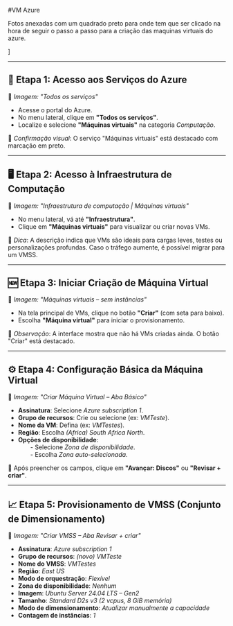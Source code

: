 #VM Azure

Fotos anexadas com um quadrado preto para onde tem que ser clicado na hora de seguir o passo a passo para a criação das maquinas virtuais do azure.

]

---

## 🧭 Etapa 1: Acesso aos Serviços do Azure

📌 *Imagem: "Todos os serviços"*

- Acesse o portal do Azure.
- No menu lateral, clique em **"Todos os serviços"**.
- Localize e selecione **"Máquinas virtuais"** na categoria *Computação*.

🔲 *Confirmação visual*: O serviço "Máquinas virtuais" está destacado com marcação em preto.

---

## 🖥️ Etapa 2: Acesso à Infraestrutura de Computação

📌 *Imagem: "Infraestrutura de computação | Máquinas virtuais"*

- No menu lateral, vá até **"Infraestrutura"**.
- Clique em **"Máquinas virtuais"** para visualizar ou criar novas VMs.

🔲 *Dica*: A descrição indica que VMs são ideais para cargas leves, testes ou personalizações profundas. Caso o tráfego aumente, é possível migrar para um VMSS.

---

## 🆕 Etapa 3: Iniciar Criação de Máquina Virtual

📌 *Imagem: "Máquinas virtuais – sem instâncias"*

- Na tela principal de VMs, clique no botão **"Criar"** (com seta para baixo).
- Escolha **"Máquina virtual"** para iniciar o provisionamento.

🔲 *Observação*: A interface mostra que não há VMs criadas ainda. O botão "Criar" está destacado.

---

## ⚙️ Etapa 4: Configuração Básica da Máquina Virtual

📌 *Imagem: "Criar Máquina Virtual – Aba Básico"*

- **Assinatura**: Selecione *Azure subscription 1*.
- **Grupo de recursos**: Crie ou selecione (ex: *VMTeste*).
- **Nome da VM**: Defina (ex: *VMTestes*).
- **Região**: Escolha *(Africa) South Africa North*.
- **Opções de disponibilidade**:  
  - Selecione *Zona de disponibilidade*.  
  - Escolha *Zona auto-selecionada*.

🔲 Após preencher os campos, clique em **"Avançar: Discos"** ou **"Revisar + criar"**.

---

## 📈 Etapa 5: Provisionamento de VMSS (Conjunto de Dimensionamento)

📌 *Imagem: "Criar VMSS – Aba Revisar + criar"*

- **Assinatura**: *Azure subscription 1*  
- **Grupo de recursos**: *(novo) VMTeste*  
- **Nome do VMSS**: *VMTestes*  
- **Região**: *East US*  
- **Modo de orquestração**: *Flexível*  
- **Zona de disponibilidade**: *Nenhum*  
- **Imagem**: *Ubuntu Server 24.04 LTS – Gen2*  
- **Tamanho**: *Standard D2s v3 (2 vcpus, 8 GiB memória)*  
- **Modo de dimensionamento**: *Atualizar manualmente a capacidade*  
- **Contagem de instâncias**: *1*

